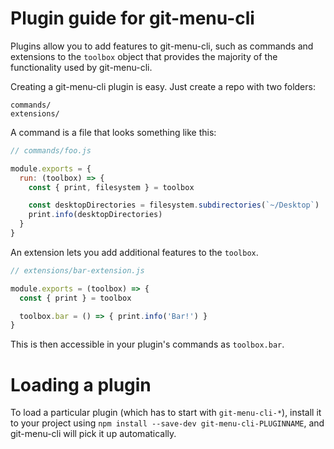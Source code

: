 # Plugin guide for git-menu-cli

Plugins allow you to add features to git-menu-cli, such as commands and
extensions to the `toolbox` object that provides the majority of the functionality
used by git-menu-cli.

Creating a git-menu-cli plugin is easy. Just create a repo with two folders:

```
commands/
extensions/
```

A command is a file that looks something like this:

```js
// commands/foo.js

module.exports = {
  run: (toolbox) => {
    const { print, filesystem } = toolbox

    const desktopDirectories = filesystem.subdirectories(`~/Desktop`)
    print.info(desktopDirectories)
  }
}
```

An extension lets you add additional features to the `toolbox`.

```js
// extensions/bar-extension.js

module.exports = (toolbox) => {
  const { print } = toolbox

  toolbox.bar = () => { print.info('Bar!') }
}
```

This is then accessible in your plugin's commands as `toolbox.bar`.

# Loading a plugin

To load a particular plugin (which has to start with `git-menu-cli-*`),
install it to your project using `npm install --save-dev git-menu-cli-PLUGINNAME`,
and git-menu-cli will pick it up automatically.
